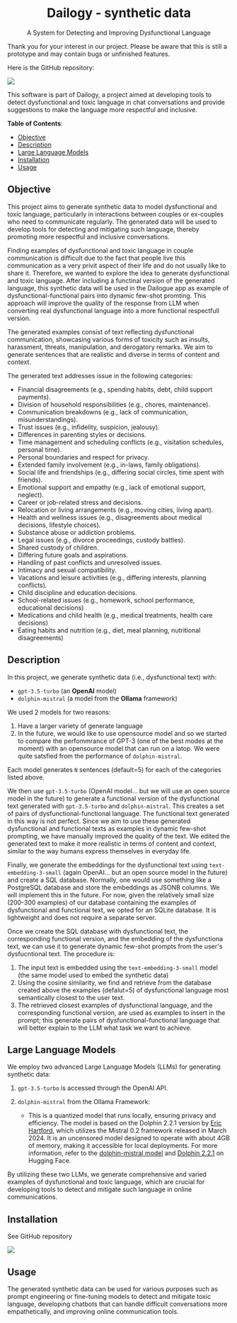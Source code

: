 <h1 align="center">Dailogy - synthetic data</h1>

<p align="center">A System for Detecting and Improving Dysfunctional Language</p>

Thank you for your interest in our project. Please be aware that this is still a prototype and may contain bugs or unfinished features.

Here is the GitHub repository:

<a href="https://github.com/DanieleDidino/dailogy_synthetic_data"><img src="https://img.shields.io/badge/GitHub-100000?style=for-the-badge&logo=github&logoColor=white"></a>

This software is part of Dailogy, a project aimed at developing tools to detect dysfunctional and toxic language in chat conversations and provide suggestions to make the language more respectful and inclusive.

**Table of Contents**:

- [Objective](#objective)
- [Description](#description)
- [Large Language Models](#large-language-models)
- [Installation](#installation)
- [Usage](#usage)

## Objective

This project aims to generate synthetic data to model dysfunctional and toxic language, particularly in interactions between couples or ex-couples who need to communicate regularly. The generated data will be used to develop tools for detecting and mitigating such language, thereby promoting more respectful and inclusive conversations.

Finding examples of dysfunctional and toxic language in couple communication is difficult due to the fact that people live this communication as a very privit aspect of their life and do not usually like to share it. Therefore, we wanted to explore the idea to generate dysfunctional and toxic language. After including a functinal version of the generated language, this synthetic data will be used in the Dailogue app as example of dysfunctional-functional pairs into dynamic few-shot promting. This approach will improve the quality of the response from LLM when converting real dysfunctional language into a more functional respectfull version.

The generated examples consist of text reflecting dysfunctional communication, showcasing various forms of toxicity such as insults, harassment, threats, manipulation, and derogatory remarks. We aim to generate sentences that are realistic and diverse in terms of content and context.

The generated text addresses issue in the following categories:
- Financial disagreements (e.g., spending habits, debt, child support payments).
- Division of household responsibilities (e.g., chores, maintenance).
- Communication breakdowns (e.g., lack of communication, misunderstandings).
- Trust issues (e.g., infidelity, suspicion, jealousy).
- Differences in parenting styles or decisions.
- Time management and scheduling conflicts (e.g., visitation schedules, personal time).
- Personal boundaries and respect for privacy.
- Extended family involvement (e.g., in-laws, family obligations).
- Social life and friendships (e.g., differing social circles, time spent with friends).
- Emotional support and empathy (e.g., lack of emotional support, neglect).
- Career or job-related stress and decisions.
- Relocation or living arrangements (e.g., moving cities, living apart).
- Health and wellness issues (e.g., disagreements about medical decisions, lifestyle choices).
- Substance abuse or addiction problems.
- Legal issues (e.g., divorce proceedings, custody battles).
- Shared custody of children.
- Differing future goals and aspirations.
- Handling of past conflicts and unresolved issues.
- Intimacy and sexual compatibility.
- Vacations and leisure activities (e.g., differing interests, planning conflicts).
- Child discipline and education decisions.
- School-related issues (e.g., homework, school performance, educational decisions)
- Medications and child health (e.g., medical treatments, health care decisions)
- Eating habits and nutrition (e.g., diet, meal planning, nutritional disagreements)

## Description

In this project, we generate synthetic data (i.e., dysfunctional text) with:
- `gpt-3.5-turbo` (an **OpenAI** model)
- `dolphin-mistral` (a model from the **Ollama** framework)

We used 2 models for two reasons:
1. Have a larger variety of generate language
2. In the future, we would like to use opensource model and so we started to compare the perfommrance of GPT-3 (one of the best modes at the moment) with an opensource model that can run on a latop. We were quite satsfied from the performance of `dolphin-mistral`.

Each model generates `N` sentences (default=5) for each of the categories listed above.

We then use `gpt-3.5-turbo` (OpenAI model... but we will use an open source model in the future) to generate a functional version of the dysfunctional text generated with `gpt-3.5-turbo` and `dolphin-mistral`. This creates a set of pairs of dysfunctional-functional language. The functional text generated in this way is not perfect. Since we aim to use these generated dysfunctional and functional texts as examples in dynamic few-shot prompting, we have manually improved the quality of the text. We edited the generated text to make it more realistic in terms of content and context, similar to the way humans express themselves in everyday life.

Finally, we generate the embeddings for the dysfunctional text using `text-embedding-3-small` (again OpenAI... but an open source model in the future) and create a SQL database. Normally, one would use something like a PostgreSQL database and store the embeddings as JSONB columns. We will implement this in the future. For now, given the relatively small size (200-300 examples) of our database containing the examples of dysfunctional and functional text, we opted for an SQLite database. It is lightweight and does not require a separate server.

Once we create the SQL database with dysfunctional text, the corresponding functional version, and the embedding of the dysfunctiona text, we can use it to generate dynamic few-shot prompts from the user's dysfucntional text. The procedure is:
1. The input text is embedded using the `text-embedding-3-small` model (the same model used to embed the synthetic data)
2. Using the cosine similarity, we find and retrieve from the database created above the examples (defalut=5) of dysfunctional language most semantically closest to the user text.
3. The retrieved closest examples of dysfunctional language, and the corresponding functional version, are used as examples to insert in the prompt; this generate pairs of dysfunctional-functional language that will better explain to the LLM what task we want to achieve.

## Large Language Models

We employ two advanced Large Language Models (LLMs) for generating synthetic data:

1. `gpt-3.5-turbo` is accessed through the OpenAI API.

2. `dolphin-mistral` from the Ollama Framework:

    - This is a quantized model that runs locally, ensuring privacy and efficiency. The model is based on the Dolphin 2.2.1 version by [Eric Hartford](https://erichartford.com/), which utilizes the Mistral 0.2 framework released in March 2024. It is an uncensored model designed to operate with about 4GB of memory, making it accessible for local deployments. For more information, refer to the [dolphin-mistral model](https://ollama.com/library/dolphin-mistral) and [Dolphin 2.2.1](https://huggingface.co/cognitivecomputations/dolphin-2.2.1-mistral-7b) on Hugging Face.

By utilizing these two LLMs, we generate comprehensive and varied examples of dysfunctional and toxic language, which are crucial for developing tools to detect and mitigate such language in online communications.

## Installation

See GitHub repository

<a href="https://github.com/DanieleDidino/dailogy_synthetic_data"><img src="https://img.shields.io/badge/GitHub-100000?style=for-the-badge&logo=github&logoColor=white"></a>

## Usage

The generated synthetic data can be used for various purposes such as prompt engineering or fine-tuning models to detect and mitigate toxic language, developing chatbots that can handle difficult conversations more empathetically, and improving online communication tools.
